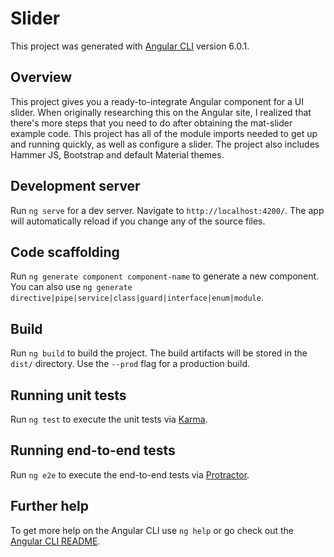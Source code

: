 # Slider

This project was generated with [Angular CLI](https://github.com/angular/angular-cli) version 6.0.1.

## Overview

This project gives you a ready-to-integrate Angular component for a UI slider. When originally researching this on the Angular site, I realized that there's more steps that you need to do after obtaining the mat-slider example code. This project has all of the module imports needed to get up and running quickly, as well as configure a slider. The project also includes Hammer JS, Bootstrap and default Material themes.

## Development server

Run `ng serve` for a dev server. Navigate to `http://localhost:4200/`. The app will automatically reload if you change any of the source files.

## Code scaffolding

Run `ng generate component component-name` to generate a new component. You can also use `ng generate directive|pipe|service|class|guard|interface|enum|module`.

## Build

Run `ng build` to build the project. The build artifacts will be stored in the `dist/` directory. Use the `--prod` flag for a production build.

## Running unit tests

Run `ng test` to execute the unit tests via [Karma](https://karma-runner.github.io).

## Running end-to-end tests

Run `ng e2e` to execute the end-to-end tests via [Protractor](http://www.protractortest.org/).

## Further help

To get more help on the Angular CLI use `ng help` or go check out the [Angular CLI README](https://github.com/angular/angular-cli/blob/master/README.md).
